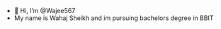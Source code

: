 - 👋 Hi, I’m @Wajee567
- My name is Wahaj Sheikh and im pursuing bachelors degree in BBIT

<!---
Wajee567/Wajee567 is a ✨ special ✨ repository because its `README.md` (this file) appears on your GitHub profile.
You can click the Preview link to take a look at your changes.
--->
